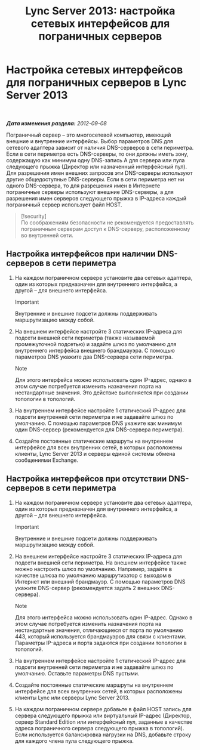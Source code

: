 ﻿---
title: 'Lync Server 2013: настройка сетевых интерфейсов для пограничных серверов'
TOCTitle: Настройка сетевых интерфейсов для пограничных серверов
ms:assetid: b0aecdf6-4ae2-46f6-b9b6-948bfc3df11e
ms:mtpsurl: https://technet.microsoft.com/ru-ru/library/Gg412847(v=OCS.15)
ms:contentKeyID: 49310864
ms.date: 05/19/2016
mtps_version: v=OCS.15
ms.translationtype: HT
---

# Настройка сетевых интерфейсов для пограничных серверов в Lync Server 2013

 

_**Дата изменения раздела:** 2012-09-08_

Пограничный сервер – это многосетевой компьютер, имеющий внешние и внутренние интерфейсы. Выбор параметров DNS для сетевого адаптера зависит от наличия DNS-серверов в сети периметра. Если в сети периметра есть DNS-серверы, то они должны иметь зону, содержащую как минимум одну DNS-запись A для сервера или пула следующего прыжка (Директор или назначенный интерфейсный пул). Для разрешения имен внешних запросов эти DNS-серверы используют другие общедоступные DNS-серверы. Если в сети периметра нет ни одного DNS-сервера, то для разрешения имен в Интернете пограничные серверы используют внешние DNS-серверы, а для разрешения имен серверов следующего прыжка в IP-адреса каждый пограничный сервер использует файл HOST.

> [!security]  
> По соображениям безопасности не рекомендуется предоставлять пограничным серверам доступ к DNS-серверу, расположенному во внутренней сети.

## Настройка интерфейсов при наличии DNS-серверов в сети периметра

1.  На каждом пограничном сервере установите два сетевых адаптера, один из которых предназначен для внутреннего интерфейса, а другой – для внешнего интерфейса.
    
    > [!important]  
    > Внутренние и внешние подсети должны поддерживать маршрутизацию между собой.

2.  На внешнем интерфейсе настройте 3 статических IP-адреса для подсети внешней сети периметра (также называемой промежуточной подсетью) и задайте шлюз по умолчанию для внутреннего интерфейса внешнего брандмауэра. С помощью параметров DNS укажите два DNS-сервера сети периметра.
    
    > [!note]  
    > Для этого интерфейса можно использовать один IP-адрес, однако в этом случае потребуется изменить назначения порта на нестандартные значения. Это действие выполняется при создании топологии в топологий.

3.  На внутреннем интерфейсе настройте 1 статический IP-адрес для подсети внутренней сети периметра и не задавайте шлюз по умолчанию. С помощью параметров DNS укажите как минимум один DNS-сервер (рекомендуется для DNS-сервера периметра).

4.  Создайте постоянные статические маршруты на внутреннем интерфейсе для всех внутренних сетей, в которых расположены клиенты, Lync Server 2013 и серверы единой системы обмена сообщениями Exchange.

## Настройка интерфейсов при отсутствии DNS-серверов в сети периметра

1.  На каждом пограничном сервере установите два сетевых адаптера, один из которых предназначен для внутреннего интерфейса, а другой – для внешнего интерфейса.
    
    > [!important]  
    > Внутренние и внешние подсети должны поддерживать маршрутизацию между собой.

2.  На внешнем интерфейсе настройте 3 статических IP-адреса для подсети внешней сети периметра. На внешнем интерфейсе также можно настроить шлюз по умолчанию. Например, задайте в качестве шлюза по умолчанию маршрутизатор с выходом в Интернет или внешний брандмауэр. С помощью параметров DNS укажите DNS-сервер (рекомендуется задать 2 внешних DNS-сервера).
    
    > [!note]  
    > Для этого интерфейса можно использовать один IP-адрес. Однако в этом случае потребуется изменить назначения порта на нестандартные значения, отличающиеся от порта по умолчанию 443, который используется брандмауэров для связи с клиентами. Параметры IP-адреса и порта задаются при создании топологии в топологий.

3.  На внутреннем интерфейсе настройте 1 статический IP-адрес для подсети внутренней сети периметра и не задавайте шлюз по умолчанию. Оставьте параметры DNS пустыми.

4.  Создайте постоянные статические маршруты на внутреннем интерфейсе для всех внутренних сетей, в которых расположены клиенты Lync или серверы Lync Server 2013.

5.  На каждом пограничном сервере добавьте в файл HOST запись для сервера следующего прыжка или виртуальный IP-адрес (Директор, сервер Standard Edition или интерфейсный пул, заданные в качестве адреса пограничного сервера следующего прыжка в топологий). Если используется балансировка нагрузки на DNS, добавьте строку для каждого члена пула следующего прыжка.

